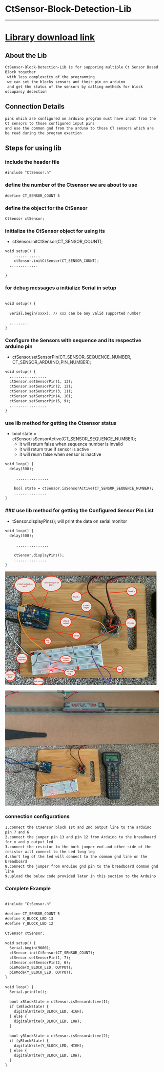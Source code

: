 # CtSensor-Block-Detection-Lib

---


# <a href="https://github.com/adarshkumarsingh83/CtSensor-Block-Detection-Lib/archive/production.zip"> Library download link </a>

## About the Lib 
```
CtSensor-Block-Detection-Lib is for supporing multiple Ct Sensor Based Block together 
 with less complexcity of the programming 
 we can set the blocks sensors and their pin on arduino 
 and get the status of the sensors by calling methods for block occupancy decection 

```



## Connection Details 
```
pins which are configured on arduino program must have input from the
Ct sensors to those configured input pins 
and use the common gnd from the arduno to those CT sensors which are be read during the program exection 
```


## Steps for using lib

### include the header file

```
#include "CtSensor.h"
```

### define the number of the Ctsensor  we are about to use 
```
#define CT_SENSOR_COUNT 5
```

### define the object for the CtSensor
```
CtSensor ctSensor;
```

### initialize the CtSensor object for using its 
* ctSensor.initCtSensor(CT_SENSOR_COUNT);
```
void setup() {
	............
    ctSensor.initCtSensor(CT_SENSOR_COUNT);
  .............

}

```

### for debug messages a initialize Serial in setup
```

void setup() {
  
  Serial.begin(xxxx); // xxx can be any valid supported number 

  .........
}
```

### Configure the Sensors with sequence and its respective arduino pin 
* ctSensor.setSensorPin(CT_SENSOR_SEQUENCE_NUMBER, CT_SENSOR_ARDUINO_PIN_NUMBER);
```
void setup() {
  .................
  ctSensor.setSensorPin(1, 13);
  ctSensor.setSensorPin(2, 12);
  ctSensor.setSensorPin(3, 11);
  ctSensor.setSensorPin(4, 10);
  ctSensor.setSensorPin(5, 9);
  .................
}
```

### use lib method for getting the Ctsensor status 
* bool state = ctSensor.isSensorActive(CT_SENSOR_SEQUENCE_NUMBER);
	* it will return false when sequence number is invalid 
	* it will return true if sensor is active 
	* it will reurn false when sensor is inactive 
```
void loop() {
  delay(500);

     ...............

    bool state = ctSensor.isSensorActive(CT_SENSOR_SEQUENCE_NUMBER);
	...............
}
```

### ### use lib method for getting the Configured Sensor Pin List 
* tSensor.displayPins(); will print the data on serial monitor 
```
void loop() {
  delay(500);

     ...............

    ctSensor.displayPins();
	...............
}
```

![img](/image/Picture11.png)

![img](/image/Picture22.png)

### connection configurations 
```
1.connect the Ctsensor block 1st and 2nd output line to the arduino pin 7 and 6 
2.connect the jumper pin 13 and pin 12 from Arduino to the breadboard for x and y output led
3.connect the resistor to the both jumper end and other side of the resistor will connect to the Led long leg
4.short leg of the led will connect to the common gnd line on the breadboard
8.connect the jumper from Arduino gnd pin to the breadboard common gnd line
9.upload the below code provided later in this section to the Arduino

```

### Complete Example
```

#include "CtSensor.h"

#define CT_SENSOR_COUNT 5
#define X_BLOCK_LED 13
#define Y_BLOCK_LED 12

CtSensor ctSensor;

void setup() {
  Serial.begin(9600);
  ctSensor.initCtSensor(CT_SENSOR_COUNT);
  ctSensor.setSensorPin(1, 7);
  ctSensor.setSensorPin(2, 6);
  pinMode(X_BLOCK_LED, OUTPUT);
  pinMode(Y_BLOCK_LED, OUTPUT);
}

void loop() {
  Serial.println();

  bool xBlockState = ctSensor.isSensorActive(1);
  if (xBlockState) {
    digitalWrite(X_BLOCK_LED, HIGH);
  } else {
    digitalWrite(X_BLOCK_LED, LOW);
  }

  bool yBlockState = ctSensor.isSensorActive(2);
  if (yBlockState) {
    digitalWrite(Y_BLOCK_LED, HIGH);
  } else {
    digitalWrite(Y_BLOCK_LED, LOW);
  }
}

```
